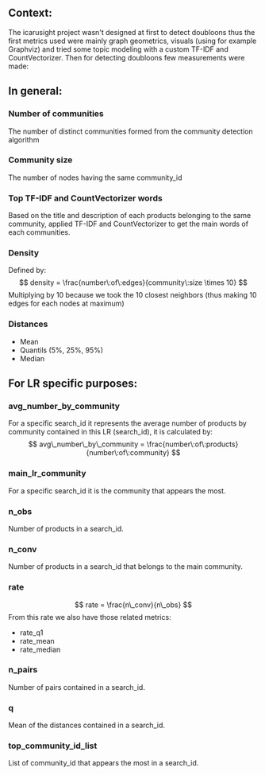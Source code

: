 ## Context:
The icarusight project wasn't designed at first to detect doubloons thus the first metrics used were mainly graph geometrics, visuals (using for example Graphviz)
and tried some topic modeling with a custom TF-IDF and CountVectorizer.
Then for detecting doubloons few measurements were made:

## In general:
### Number of communities
The number of distinct communities formed from the community detection algorithm
### Community size
The number of nodes having the same community_id
### Top TF-IDF and CountVectorizer words 
Based on the title and description of each products belonging to the same community, applied TF-IDF and CountVectorizer to get the main words of each communities. 
### Density
Defined by: 
$$ density = \frac{number\:of\:edges}{community\:size \times 10} $$
Multiplying by 10 because we took the 10 closest neighbors (thus making 10 edges for each nodes at maximum)
### Distances
- Mean
- Quantils (5%, 25%, 95%)
- Median

## For LR specific purposes:
### avg_number_by_community
For a specific search_id it represents the average number of products by community contained in this LR (search_id), it is calculated by: <br />
$$ avg\_number\_by\_community = \frac{number\:of\:products}{number\:of\:community} $$
### main_lr_community
For a specific search_id it is the community that appears the most.
### n_obs
Number of products in a search_id.
### n_conv
Number of products in a search_id that belongs to the main community.
### rate
$$ rate = \frac{n\_conv}{n\_obs} $$
From this rate we also have those related metrics:
- rate_q1
- rate_mean
- rate_median
### n_pairs
Number of pairs contained in a search_id.
### q
Mean of the distances contained in a search_id.
### top_community_id_list
List of community_id that appears the most in a search_id.
